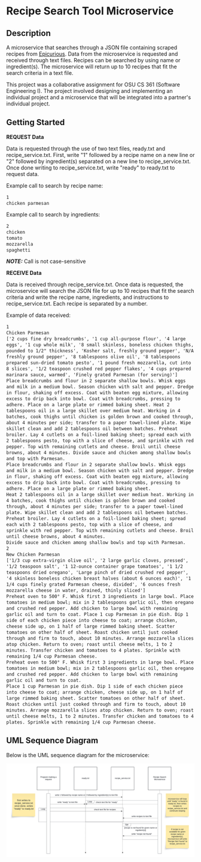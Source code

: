 # Recipe Search Tool Microservice
## Description
A microservice that searches through a JSON file containing scraped recipes from [Epicurious](https://www.epicurious.com/). Data from the microservice is requested and received through text files. Recipes can be searched by using name or ingredient(s). The microservice will return up to 10 recipes that fit the search criteria in a text file.

This project was a collaborative assignment for OSU CS 361 (Software Engineering I). The project involved designing and implementing an individual project and a microservice that will be integrated into a partner's individual project.
## Getting Started
**REQUEST Data**

Data is requested through the use of two text files, ready.txt and recipe_service.txt. First, write "1" followed by a recipe name on a new line or "2" followed by ingredient(s) separated on a new line to recipe_service.txt. Once done writing to recipe_service.txt, write "ready" to ready.txt to request data.

Example call to search by recipe name:

```
1
chicken parmesan
```

Example call to search by ingredients:

```
2
chicken
tomato
mozzarella
spaghetti
```

_**NOTE:**_ Call is not case-sensitive

**RECEIVE Data**

Data is received through recipe_service.txt. Once data is requested, the microservice will search the JSON file for up to 10 recipes that fit the search criteria and write the recipe name, ingredients, and instructions to recipe_service.txt. Each recipe is separated by a number.

Example of data received:

```
1
Chicken Parmesan 
['2 cups fine dry breadcrumbs', '1 cup all-purpose flour', '4 large eggs', '1 cup whole milk', '8 small skinless, boneless chicken thighs, pounded to 1/2" thickness', 'Kosher salt, freshly ground pepper', 'N/A freshly ground pepper', '8 tablespoons olive oil', '8 tablespoons prepared sun-dried tomato pesto', '1 pound fresh mozzarella, cut into 8 slices', '1/2 teaspoon crushed red pepper flakes', '4 cups prepared marinara sauce, warmed', 'Finely grated Parmesan (for serving)']
Place breadcrumbs and flour in 2 separate shallow bowls. Whisk eggs and milk in a medium bowl. Season chicken with salt and pepper. Dredge in flour, shaking off excess. Coat with beaten egg mixture, allowing excess to drip back into bowl. Coat with breadcrumbs, pressing to adhere. Place on a large plate or rimmed baking sheet. Heat 2 tablespoons oil in a large skillet over medium heat. Working in 4 batches, cook thighs until chicken is golden brown and cooked through, about 4 minutes per side; transfer to a paper towel-lined plate. Wipe skillet clean and add 2 tablespoons oil between batches. Preheat broiler. Lay 4 cutlets on a foil-lined baking sheet; spread each with 2 tablespoons pesto, top with a slice of cheese, and sprinkle with red pepper. Top with remaining cutlets and cheese. Broil until cheese browns, about 4 minutes. Divide sauce and chicken among shallow bowls and top with Parmesan.
Place breadcrumbs and flour in 2 separate shallow bowls. Whisk eggs and milk in a medium bowl. Season chicken with salt and pepper. Dredge in flour, shaking off excess. Coat with beaten egg mixture, allowing excess to drip back into bowl. Coat with breadcrumbs, pressing to adhere. Place on a large plate or rimmed baking sheet.
Heat 2 tablespoons oil in a large skillet over medium heat. Working in 4 batches, cook thighs until chicken is golden brown and cooked through, about 4 minutes per side; transfer to a paper towel-lined plate. Wipe skillet clean and add 2 tablespoons oil between batches.
Preheat broiler. Lay 4 cutlets on a foil-lined baking sheet; spread each with 2 tablespoons pesto, top with a slice of cheese, and sprinkle with red pepper. Top with remaining cutlets and cheese. Broil until cheese browns, about 4 minutes.
Divide sauce and chicken among shallow bowls and top with Parmesan.
2
New Chicken Parmesan 
['1/3 cup extra-virgin olive oil', '2 large garlic cloves, pressed', '1/2 teaspoon salt', '1 12-ounce container grape tomatoes', '1 1/2 teaspoons dried oregano', 'Large pinch of dried crushed red pepper', '4 skinless boneless chicken breast halves (about 6 ounces each)', '1 1/4 cups finely grated Parmesan cheese, divided', '6 ounces fresh mozzarella cheese in water, drained, thinly sliced']
Preheat oven to 500° F. Whisk first 3 ingredients in large bowl. Place tomatoes in medium bowl; mix in 2 tablespoons garlic oil, then oregano and crushed red pepper. Add chicken to large bowl with remaining garlic oil and turn to coat. Place 1 cup Parmesan in pie dish. Dip 1 side of each chicken piece into cheese to coat; arrange chicken, cheese side up, on 1 half of large rimmed baking sheet. Scatter tomatoes on other half of sheet. Roast chicken until just cooked through and firm to touch, about 10 minutes. Arrange mozzarella slices atop chicken. Return to oven; roast until cheese melts, 1 to 2 minutes. Transfer chicken and tomatoes to 4 plates. Sprinkle with remaining 1/4 cup Parmesan cheese.
Preheat oven to 500° F. Whisk first 3 ingredients in large bowl. Place tomatoes in medium bowl; mix in 2 tablespoons garlic oil, then oregano and crushed red pepper. Add chicken to large bowl with remaining garlic oil and turn to coat.
Place 1 cup Parmesan in pie dish. Dip 1 side of each chicken piece into cheese to coat; arrange chicken, cheese side up, on 1 half of large rimmed baking sheet. Scatter tomatoes on other half of sheet.
Roast chicken until just cooked through and firm to touch, about 10 minutes. Arrange mozzarella slices atop chicken. Return to oven; roast until cheese melts, 1 to 2 minutes. Transfer chicken and tomatoes to 4 plates. Sprinkle with remaining 1/4 cup Parmesan cheese.
```
## UML Sequence Diagram

Below is the UML sequence diagram for the microservice:

![UML Sequence Diagram](recipe_microservice_uml.png)